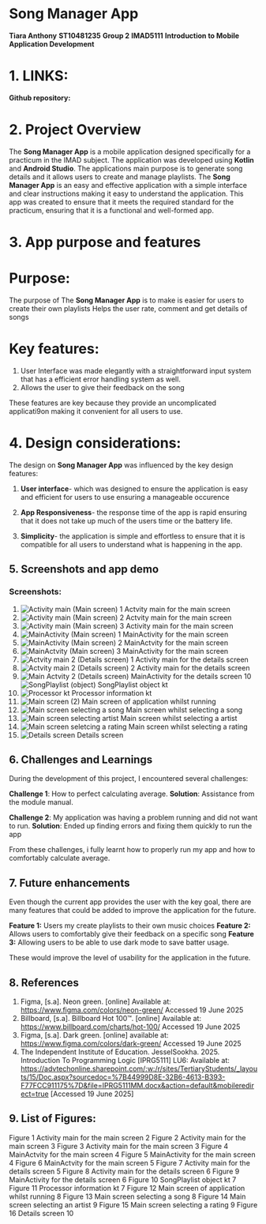 # Song Manager App
**Tiara Anthony**
**ST10481235**
**Group 2**
**IMAD5111**
**Introduction to Mobile Application Development**

# 1. LINKS:
**Github repository:**

 # 2. Project Overview
The **Song Manager App** is a mobile application designed specifically for a practicum in the IMAD subject.
The application was developed using **Kotlin** and **Android Studio**.
The applications main purpose is to generate song details and it allows users to create and manage playlists. 
The **Song Manager App** is an easy and effective application with a simple interface and clear instructions making it easy to understand the application.
This app was created to ensure that it meets the required standard for the practicum, ensuring that it is a functional and well-formed app.

 # 3. App purpose and features
# Purpose:
The purpose of The **Song Manager App** is to make is easier for users to create their own playlists
Helps the user rate, comment and get details of songs
# Key features:
1. User Interface was made elegantly with a straightforward input system that has a efficient error handling system as well.
2. Allows the user to give their feedback on the song

These features are key because they provide an uncomplicated applicati9on making it convenient for all users to use.

 # 4. Design considerations:
The design on **Song Manager App** was influenced by the key design features:
1. **User interface**- which was designed to ensure the application is easy and efficient for users to use ensuring a manageable occurence
   
2. **App Responsiveness**- the response time of the app is rapid ensuring that it does not take up much of the users time or the battery life.
 
3. **Simplicity**- the application is simple and effortless to ensure that it is compatible for all users to understand what is happening in the app.

 ## 5. Screenshots and app demo
### Screenshots:
1. ![Activity main (Main screen) 1](https://github.com/user-attachments/assets/ed1ff787-67da-4449-a90d-bf639cefaf49)
   Actvity main for the main screen
2. ![Activity main (Main screen) 2](https://github.com/user-attachments/assets/57dbd506-ab54-40f0-af3c-009e3226d50b)
   Actvity main for the main screen
3. ![Activity main (Main screen) 3](https://github.com/user-attachments/assets/e6421926-755d-414f-ac42-09aa65b4c28f)
   Activity main for the main screen
4. ![MainActivity (Main screen) 1](https://github.com/user-attachments/assets/05d647c1-b26c-4f7f-9734-a197c21a63f9)
   MainActivity for the main screen
5. ![MainActivity (Main screen) 2](https://github.com/user-attachments/assets/1221ab9c-7ac9-4219-9299-e906c3f297c0)
   MainActvity for the main screen
6. ![MainActvity (Main screen) 3](https://github.com/user-attachments/assets/c6250bdf-c7d8-4b5f-87e9-d28438055732)
   MainActivity for the main screen
7. ![Actvity main 2 (Details screen) 1](https://github.com/user-attachments/assets/000d3b87-d192-44b9-b6c4-c17a00630fc0)
   Activity main for the details screen
8. ![Actvity main 2 (Details screen) 2](https://github.com/user-attachments/assets/7ab0b141-bcf0-4189-a452-2c0e43ead8cb)
   Activity main for the details screen
9. ![Main Actvity 2 (Details screen)](https://github.com/user-attachments/assets/1544e744-6b98-4d82-b651-db0fc4288593)
   MainActivity for the details screen
10 ![SongPlaylist (object)](https://github.com/user-attachments/assets/2a229ca7-29da-441f-a32d-c4a0a8504d47)
   SongPlaylist object kt
11. ![Processor kt](https://github.com/user-attachments/assets/0cbc338e-5bda-498e-a191-0ca25e052bad)
    Processor information kt
12. ![Main screen (2)](https://github.com/user-attachments/assets/439cf14e-9ae4-4e77-9703-55bc953bd48a)
    Main screen of application whilst running
13. ![Main screen selecting a song](https://github.com/user-attachments/assets/1fd229d4-22a9-495b-9980-fb42e708a307)
    Main screen whilst selecting a song
14. ![Main screen selecting artist](https://github.com/user-attachments/assets/85cd9d08-1219-4d70-aae4-610c7b8107a0)
    Main screen whilst selecting a artist
15. ![Main screen seletcing a rating](https://github.com/user-attachments/assets/e8f47804-c672-4734-8c4b-5d3850bfb328)
    Main screen whilst selecting a rating
16. ![Details screen](https://github.com/user-attachments/assets/7a7ddb8e-4a47-49bf-a83f-d1d37d553c84)
    Details screen

 ## 6. Challenges and Learnings
During the development of this project, I encountered several challenges:

**Challenge 1**: How to perfect calculating average.
**Solution**: Assistance from the module manual.

**Challenge 2**: My application was having a problem running and did not want to run.
**Solution**: Ended up finding errors and fixing them quickly to run the app

From these challenges, i fully learnt how to properly run my app and how to comfortably calculate average.

## 7. Future enhancements
Even though the current app provides the user with the key goal, there are many features that could be added to improve the application for the future.

**Feature 1:** Users my create playlists to their own music choices
**Feature 2:** Allows users to comfortably give their feedback on a specific song
**Feature 3:** Allowing users to be able to use dark mode to save batter usage.

These would improve the level of usability for the application in the future.

## 8. References
1. Figma, [s.a]. Neon green. [online] Available at: https://www.figma.com/colors/neon-green/ Accessed 19 June 2025
2. Billboard, [s.a]. Billboard Hot 100™. [online] Available at: https://www.billboard.com/charts/hot-100/ Accessed 19 June 2025
3. Figma, [s.a]. Dark green. [online] available at: https://www.figma.com/colors/dark-green/ Accessed 19 June 2025
4. The Independent Institute of Education.  JesselSookha. 2025. Introduction To Programming Logic [IPRG5111] LU6:
Available at: https://advtechonline.sharepoint.com/:w:/r/sites/TertiaryStudents/_layouts/15/Doc.aspx?sourcedoc=%7B44999D8E-32B6-4613-B393-F77FCC911175%7D&file=IPRG5111MM.docx&action=default&mobileredirect=true
[Accessed 19 June 2025]


## 9. List of Figures:
Figure 1 Activity main for the main screen	2
Figure 2 Activity main for the main screen	3
Figure 3 Activity main for the main screen	3
Figure 4 MainActvity for the main screen	4
Figure 5 MainActivity for the main screen	4
Figure 6 MainActvity for the main screen	5
Figure 7 Activity main for the details screen	5
Figure 8 Activity main for the details screen	6
Figure 9 MainActivity for the details screen	6
Figure 10 SongPlaylist object kt	7
Figure 11 Processor information kt	7
Figure 12 Main screen of application whilst running	8
Figure 13 Main screen selecting a song	8
Figure 14 Main screen selecting an artist	9
Figure 15 Main screen selecting a rating	9
Figure 16 Details screen	10


















